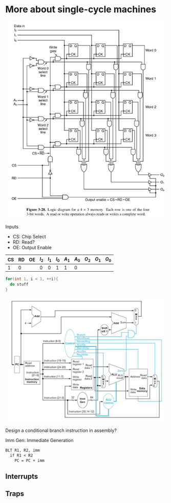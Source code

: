# More about single-cycle machines

![single cycle machine](./assets/5.single_cycle.png "single cycle machine")

Inputs

- CS: Chip Select
- RD: Read?
- OE: Output Enable

CS | RD | OE | $I_2$ | $I_1$ | $I_0$ | $A_1$ | $A_0$ | $O_2$ | $O_1$ | $O_0$
--- | --- | --- | --- | --- | --- | --- | --- | --- | --- | ---
1 | 0 |  | 0 | 0 | 1 | 1 | 0

```c
for(int 1, i < 1, ++i){
  do stuff
}
```

![risc v](./assets/5.risc_v.png "risc v")

Design a conditional branch instruction in assembly?

Imm Gen: Immediate Generation

```pseudo-assembly
BLT R1, R2, imm
  if R1 < R2
    PC = PC + imm
```

## Interrupts

## Traps
